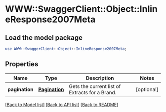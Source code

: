 # WWW::SwaggerClient::Object::InlineResponse2007Meta

## Load the model package
```perl
use WWW::SwaggerClient::Object::InlineResponse2007Meta;
```

## Properties
Name | Type | Description | Notes
------------ | ------------- | ------------- | -------------
**pagination** | [**Pagination**](Pagination.md) | Gets the current list of Extracts for a Brand. | [optional] 

[[Back to Model list]](../README.md#documentation-for-models) [[Back to API list]](../README.md#documentation-for-api-endpoints) [[Back to README]](../README.md)


